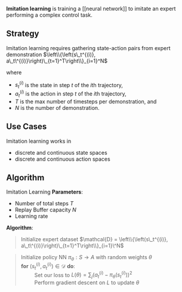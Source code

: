 **Imitation learning** is training a [[neural network]] to imitate an expert performing a complex control task.


## Strategy
Imitation learning requires gathering state-action pairs from expert demonstration $\left\\{\left(s\_t^{(i)}, a\_t\^{(i)}\right)\_{t=1}^T\right\\}_{i=1}^N$

where 

- $s_t^{(i)}$ is the state in step $t$ of the $i$th trajectory, 
- $a_t^{(i)}$ is the action in step $t$ of the $i$th trajectory, 
- $T$ is the max number of timesteps per demonstration, and 
- $N$ is the number of demonstration.

## Use Cases

Imitation learning works in

- discrete and continuous state spaces
- discrete and continuous action spaces

## Algorithm

Imitation Learning
**Parameters**: 

- Number of total steps $T$
- Replay Buffer capacity $N$
- Learning rate

**Algorithm**:

> Initialize expert dataset $\mathcal{D} = \left\\{\left(s\_t^{(i)}, a\_t\^{(i)}\right)\_{t=1}^T\right\\}_{i=1}\^N$

> Initialize policy NN $\pi_\theta:S\to A$ with random weights $\theta$\
> **for** $\left(s_t^{(i)}, a_t^{(i)}\right)\in \mathcal{D}$ **do**:\
> $\qquad$ Set our loss to $L(\theta) = \sum_{j} \left(a_t^{(i)} - \pi_\theta\left(s_t^{(i)}\right)\right)^2$\
> $\qquad$ Perform gradient descent on $L$ to update $\theta$

